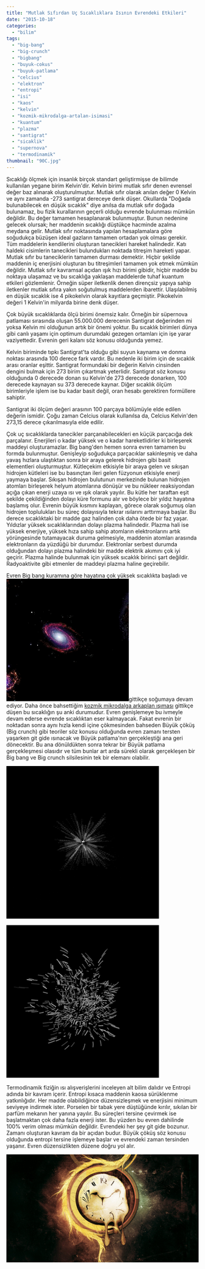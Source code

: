 ```yaml
---
title: "Mutlak Sıfırdan Uç Sıcaklıklara Isının Evrendeki Etkileri"
date: "2015-10-18"
categories: 
  - "bilim"
tags: 
  - "big-bang"
  - "big-crunch"
  - "bigbang"
  - "buyuk-cokus"
  - "buyuk-patlama"
  - "celcius"
  - "elektron"
  - "entropi"
  - "isi"
  - "kaos"
  - "kelvin"
  - "kozmik-mikrodalga-artalan-isimasi"
  - "kuantum"
  - "plazma"
  - "santigrat"
  - "sicaklik"
  - "supernova"
  - "termodinamik"
thumbnail: "90C.jpg"
---
```


Sıcaklığı ölçmek için insanlık birçok standart geliştirmişse de bilimde kullanılan yegane birim Kelvin'dir. Kelvin birimi mutlak sıfır denen evrensel değer baz alınarak oluşturulmuştur. Mutlak sıfır olarak anılan değer 0 Kelvin ve aynı zamanda -273 santigrat dereceye denk düşer. Okullarda "Doğada bulunabilecek en düşük sıcaklık" diye anılsa da mutlak sıfır doğada bulunamaz, bu fizik kurallarının geçerli olduğu evrende bulunması mümkün değildir. Bu değer tamamen hesaplanarak bulunmuştur. Bunun nedenine gelecek olursak; her maddenin sıcaklığı düştükçe hacminde azalma meydana gelir. Mutlak sıfır noktasında yapılan hesaplamalara göre soğudukça büzüşen ideal gazların tamamen ortadan yok olması gerekir. Tüm maddelerin kendilerini oluşturan tanecikleri hareket halindedir. Katı haldeki cisimlerin tanecikleri bulundukları noktada titreşim hareketi yapar. Mutlak sıfır bu taneciklerin tamamen durması demektir. Hiçbir şekilde maddenin iç enerjisini oluşturan bu titreşimleri tamamen yok etmek mümkün değildir. Mutlak sıfır kavramsal açıdan ışık hızı birimi gibidir, hiçbir madde bu noktaya ulaşamaz ve bu sıcaklığa yaklaşan maddelerde tuhaf kuantum etkileri gözlemlenir. Örneğin süper iletkenlik denen dirençsiz yapıya sahip iletkenler mutlak sıfıra yakın soğutulmuş maddelerden ibarettir. Ulaşılabilmiş en düşük sıcaklık ise 4 pikokelvin olarak kayıtlara geçmiştir. Pikokelvin değeri 1 Kelvin'in milyarda birine denk düşer.

Çok büyük sıcaklıklarda ölçü birimi önemsiz kalır. Örneğin bir süpernova patlaması sırasında oluşan 55.000.000 derecenin Santigrat değerinden mi yoksa Kelvin mi olduğunun artık bir önemi yoktur. Bu sıcaklık birimleri dünya gibi canlı yaşamı için optimum durumdaki gezegen ortamları için işe yarar vaziyettedir. Evrenin geri kalanı söz konusu olduğunda yemez.

Kelvin biriminde tıpkı Santigrat'ta olduğu gibi suyun kaynama ve donma noktası arasında 100 derece fark vardır. Bu nedenle iki birim için de sıcaklık arası oranlar eşittir. Santigrat formundaki bir değerin Kelvin cinsinden dengini bulmak için 273 birim çıkartmak yeterlidir. Santigrat söz konusu olduğunda 0 derecede donan su Kelvin'de 273 derecede donarken, 100 derecede kaynayan su 373 derecede kaynar. Diğer sıcaklık ölçüm birimleriyle işlem ise bu kadar basit değil, oran hesabı gerektiren formüllere sahiptir.

Santigrat iki ölçüm değeri arasının 100 parçaya bölümüyle elde edilen değerin ismidir. Çoğu zaman Celcius olarak kullanılsa da, Celcius Kelvin'den 273,15 derece çıkarılmasıyla elde edilir.

Çok uç sıcaklıklarda tanecikler parçanabilecekleri en küçük parçacığa dek parçalanır. Enerjileri o kadar yüksek ve o kadar hareketlidirler ki birleşerek maddeyi oluşturamazlar. Big bang'den hemen sonra evren tamamen bu formda bulunmuştur. Genişleyip soğudukça parçacıklar sakinleşmiş ve daha yavaş hızlara ulaştıktan sonra bir araya gelerek hidrojen gibi basit elementleri oluşturmuştur. Kütleçekim etkisiyle bir araya gelen ve sıkışan hidrojen kütleleri ise bu basınçtan ileri gelen füzyonun etkisiyle enerji yaymaya başlar. Sıkışan hidrojen bulutunun merkezinde bulunan hidrojen atomları birleşerek helyum atomlarına dönüşür ve bu nükleer reaksiyondan açığa çıkan enerji uzaya ısı ve ışık olarak yayılır. Bu kütle her taraftan eşit şekilde çekildiğinden dolayı küre formunu alır ve böylece bir yıldız hayatına başlamış olur. Evrenin büyük kısmını kaplayan, görece olarak soğumuş olan hidrojen toplulukları bu süreç dolayısıyla tekrar ısılarını arttırmaya başlar. Bu derece sıcaklıktaki bir madde gaz halinden çok daha ötede bir faz yaşar. Yıldızlar yüksek sıcaklıklarından dolayı plazma halindedir. Plazma hali ise yüksek enerjiye, yüksek hıza sahip sahip atomların elektronlarını artık yörüngesinde tutamayacak duruma gelmesiyle, maddenin atomları arasında elektronların da yüzdüğü bir durumdur. Elektronlar serbest durumda olduğundan dolayı plazma halindeki bir madde elektrik akımını çok iyi geçirir. Plazma halinde bulunmak için yüksek sıcaklık birinci şart değildir. Radyoaktivite gibi etmenler de maddeyi plazma haline geçirebilir.

Evren Big bang kuramına göre hayatına çok yüksek sıcaklıkta başladı ve ![Büyük çöküş](images/Big_Crunch.gif)gittikçe soğumaya devam ediyor.  Daha önce bahsettiğim [kozmik mikrodalga arkaplan ışıması](http://sabahlatan.com/blog/evrenin-her-kosesini-kaplayan-enerji-kozmik-mikrodalga-arkaplan-isimasi/) gittikçe düşen bu sıcaklığın şu anki durumudur. Evren genişlemeye bu ivmeyle devam ederse evrende sıcaklıktan eser kalmayacak. Fakat evrenin bir noktadan sonra aynı hızla kendi içine çökmesinden bahseden Büyük çöküş (Big crunch) gibi teoriler söz konusu olduğunda evren zamanı tersten yaşarken git gide ısınacak ve Büyük patlama'nın gerçekleştiği ana geri dönecektir. Bu ana dönüldükten sonra tekrar bir Büyük patlama gerçekleşmesi olasıdır ve tüm bunlar art arda sürekli olarak gerçekleşen bir Big bang ve Big crunch silsilesinin tek bir elemanı olabilir.

![Kütleçekim](images/tumblr_naqh95G4Kz1rpco88o1_400.gif)

![Dağılma ve tekrar bir araya gelme](images/tumblr_nhn1nacQ4h1to7oalo1_400.gif)

 

 

 

 

 

 

 

 

 

 

Termodinamik fiziğin ısı alışverişlerini inceleyen alt bilim dalıdır ve Entropi adında bir kavram içerir. Entropi kısaca maddenin kaosa sürüklenme yatkınlığıdır. Her madde olabildiğince düzensizleşmek ve enerjisini minimum seviyeye indirmek ister. Porselen bir tabak yere düştüğünde kırılır, sıkılan bir parfüm mekanın her yanına yayılır. Bu süreçleri tersine çevirmek ise başlatmaktan çok daha fazla enerji ister. Bu yüzden bu evren dahilinde 100% verim olması mümkün değildir. Evrendeki her şey git gide bozunur. Zamanı oluşturan kavram da bir açıdan budur. Büyük çöküş söz konusu olduğunda entropi tersine işlemeye başlar ve evrendeki zaman tersinden yaşanır. Evren düzensizlikten düzene doğru yol alır.

![Zaman ve kaos](images/abstract_artistic_clocks_lacza_psychedelic_surreal_surrealism_time_desktop_2560x1440_hd-wallpaper-1331725-1.jpg)
